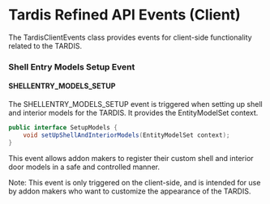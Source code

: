 # Tardis Refined API Events (Client)

The TardisClientEvents class provides events for client-side functionality related to the TARDIS.

### Shell Entry Models Setup Event
#### SHELLENTRY_MODELS_SETUP
The SHELLENTRY_MODELS_SETUP event is triggered when setting up shell and interior models for the TARDIS. It provides the EntityModelSet context.

```java 
public interface SetupModels { 
    void setUpShellAndInteriorModels(EntityModelSet context);
} 
```


This event allows addon makers to register their custom shell and interior door models in a safe and controlled manner.

Note: This event is only triggered on the client-side, and is intended for use by addon makers who want to customize the appearance of the TARDIS.